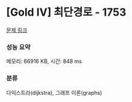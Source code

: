 # [Gold IV] 최단경로 - 1753 

[문제 링크](https://www.acmicpc.net/problem/1753) 

### 성능 요약

메모리: 66916 KB, 시간: 848 ms

### 분류

다익스트라(dijkstra), 그래프 이론(graphs)

